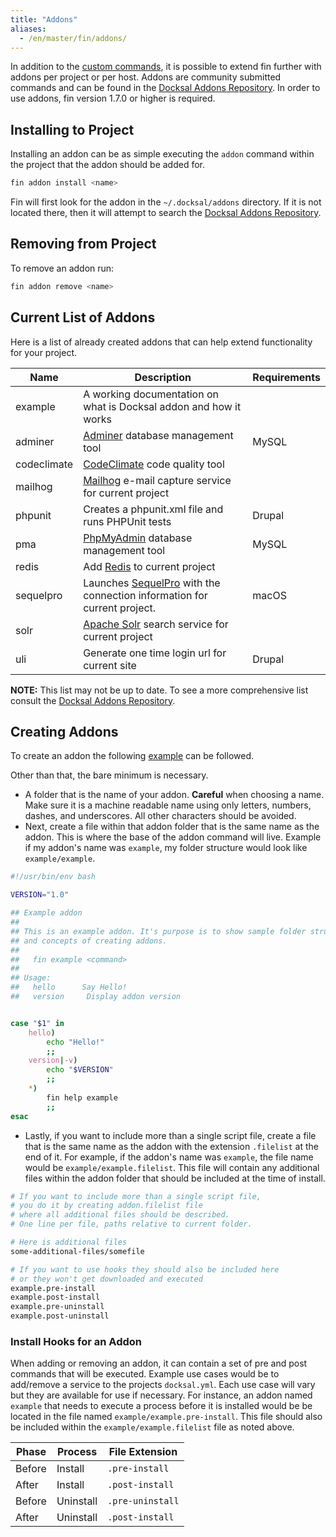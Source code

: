 ```yaml
---
title: "Addons"
aliases:
  - /en/master/fin/addons/
---
```


In addition to the [custom commands](../custom-commands), it is possible to extend fin further with addons per project or per host. 
Addons are community submitted commands and can be found in the [Docksal Addons Repository](https://github.com/docksal/addons).
In order to use addons, fin version 1.7.0 or higher is required.

## Installing to Project

Installing an addon can be as simple executing the `addon` command within the project that the addon should be added for.

```bash
fin addon install <name>
```

Fin will first look for the addon in the `~/.docksal/addons` directory. If it is not located there, then it will attempt to search the [Docksal Addons Repository](https://github.com/docksal/addons).

## Removing from Project

To remove an addon run:

```bash
fin addon remove <name>
```

## Current List of Addons

Here is a list of already created addons that can help extend functionality for your project.

|   Name	|  Description 	|  Requirements 	|
|--- |--- |--- |
|   example	|  A working documentation on what is Docksal addon and how it works 	|  |
|   adminer | [Adminer](https://www.adminer.org/) database management tool | MySQL |
|   codeclimate | [CodeClimate](https://codeclimate.com/) code quality tool | |
|   mailhog | [Mailhog](https://github.com/mailhog/MailHog) e-mail capture service for current project |  |
|   phpunit | Creates a phpunit.xml file and runs PHPUnit tests | Drupal |
|   pma | [PhpMyAdmin](https://www.phpmyadmin.net/) database management tool | MySQL |
|   redis | Add [Redis](https://redis.io/) to current project |  |
|   sequelpro | Launches [SequelPro](https://www.sequelpro.com) with the connection information for current project. | macOS |
|   solr | [Apache Solr](http://lucene.apache.org/solr/) search service for current project |  |
|   uli | Generate one time login url for current site | Drupal |

__NOTE:__ This list may not be up to date. To see a more comprehensive list consult the [Docksal Addons Repository](https://github.com/docksal/addons). 

## Creating Addons

To create an addon the following [example](https://github.com/docksal/addons/tree/master/example) can be followed.

Other than that, the bare minimum is necessary.

* A folder that is the name of your addon. **Careful** when choosing a name. Make sure it is a machine readable name using only
letters, numbers, dashes, and underscores. All other characters should be avoided.
* Next, create a file within that addon folder that is the same name as the addon. This is where the base of the addon command will
live. Example if my addon's name was `example`, my folder structure would look like `example/example`.

```bash
#!/usr/bin/env bash

VERSION="1.0"

## Example addon
##
## This is an example addon. It's purpose is to show sample folder structure
## and concepts of creating addons.
##
##   fin example <command>
##
## Usage:
##   hello      Say Hello!
##   version     Display addon version


case "$1" in
	hello)
		echo "Hello!"
		;;
	version|-v)
		echo "$VERSION"
		;;
	*)
		fin help example
		;;
esac
```

* Lastly, if you want to include more than a single script file, create a file that is the same name as the addon with the extension `.filelist` at the end of it. For example, if the addon's name was `example`, the file name would be `example/example.filelist`. This file will contain any additional files within the addon folder that should be included at the time of install.

```bash
# If you want to include more than a single script file,
# you do it by creating addon.filelist file
# where all additional files should be described.
# One line per file, paths relative to current folder.

# Here is additional files
some-additional-files/somefile

# If you want to use hooks they should also be included here
# or they won't get downloaded and executed
example.pre-install
example.post-install
example.pre-uninstall
example.post-uninstall
```

### Install Hooks for an Addon

When adding or removing an addon, it can contain a set of pre and post commands that will be executed. Example use cases would be to add/remove a service to the projects `docksal.yml`. Each use case will vary but they are available for use if necessary. For instance, an addon named `example` that needs to execute a process before it is installed would be be located in the file named `example/example.pre-install`. This file should also be included within the `example/example.filelist` file as noted above.


Phase | Process | File Extension
------|---------|----------------
Before | Install | `.pre-install`
After | Install | `.post-install`
Before | Uninstall | `.pre-uninstall`
After | Uninstall | `.post-install`
